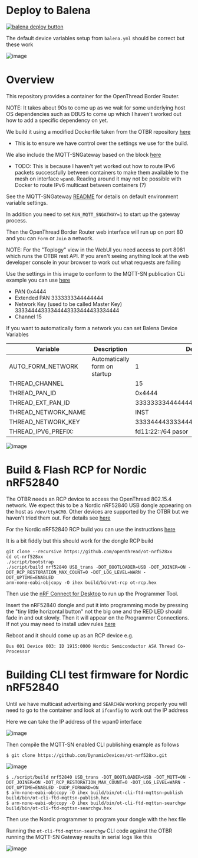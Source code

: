 # Deploy to Balena

[![balena deploy button](https://www.balena.io/deploy.svg)](https://dashboard.balena-cloud.com/deploy)

The default device variables setup from `balena.yml` should be correct but these work

![image](https://github.com/DynamicDevices/openthread-border-router-block/assets/1537834/ccace261-c64a-4c4a-853e-b69110a69192)

# Overview

This repository provides a container for the OpenThread Border Router.

NOTE: It takes about 90s to come up as we wait for some underlying host OS dependencies such as DBUS to come up which I haven't worked out how to add a specific dependency on yet.

We build it using a modified Dockerfile taken from the OTBR repository [here](https://github.com/openthread/ot-br-posix/blob/main/etc/docker/Dockerfile)

- This is to ensure we have control over the settings we use for the build.

We also include the MQTT-SNGateway based on the block [here](https://github.com/DynamicDevices/mqttsn-gateway-block)

- TODO: This is because I haven't yet worked out how to route IPv6 packets successfully between containers to make them available to the mesh on interface `wpan0`. Reading around it may not be possible with Docker to route IPv6 multicast between containers (?)

See the MQTT-SNGateway [README](https://github.com/DynamicDevices/mqttsn-gateway-block#readme) for details on default environment variable settings.

In addition you need to set `RUN_MQTT_SNGATWAY=1` to start up the gateway process.

Then the OpenThread Border Router web interface will run up on port 80 and you can `Form` or `Join` a network.

NOTE: For the "Toplogy" view in the WebUI you need access to port 8081 which runs the OTBR rest API. If you aren't seeing anything look at the web developer console in your browser to work out what requests are failing

Use the settings in this image to conform to the MQTT-SN publication CLi example you can use [here](https://github.com/DynamicDevices/openthread/tree/ajl/adding-examples/examples/apps/mqtt-snpublish)

- PAN 0x4444
- Extended PAN 3333333344444444
- Network Key (used to be called Master Key) 33334444333344443333444433334444
- Channel 15

If you want to automatically form a network you can set Balena Device Variables

| Variable | Description | Default |
| -------- | ----------- | ------- |
| AUTO_FORM_NETWORK | Automatically form on startup | 1 |
| THREAD_CHANNEL | | 15 |
| THREAD_PAN_ID | | 0x4444 |
| THREAD_EXT_PAN_ID | | 3333333344444444 |
| THREAD_NETWORK_NAME | | INST |
| THREAD_NETWORK_KEY | | 33334444333344443333444433334444 |
| THREAD_IPV6_PREFIX: | | fd11:22::/64 pasor |

![image](https://github.com/DynamicDevices/openthread-border-router-block/assets/1537834/4c6f6e93-cbde-4bdd-b5a5-1df614e700c6)

# Build & Flash RCP for Nordic nRF52840 

The OTBR needs an RCP device to access the OpenThread 802.15.4 network. We expect this to be a Nordic nRF52840 USB dongle appearing on the host as `/dev/ttyACM0`. Other devices are supported by the OTBR but we haven't tried them out. For details see [here](https://openthread.io/platforms)

For the Nordic nRF52840 RCP build you can use the instructions [here](https://github.com/openthread/ot-nrf528xx/blob/main/src/nrf52840/README.md)

It is a bit fiddly but this should work for the dongle RCP build

```
git clone --recursive https://github.com/openthread/ot-nrf528xx
cd ot-nrf528xx
./script/bootstrap
./script/build nrf52840 USB_trans -DOT_BOOTLOADER=USB -DOT_JOINER=ON -DOT_RCP_RESTORATION_MAX_COUNT=0 -DOT_LOG_LEVEL=WARN -DOT_UPTIME=ENABLED
arm-none-eabi-objcopy -O ihex build/bin/ot-rcp ot-rcp.hex
```
Then use the [nRF Connect for Desktop](https://www.nordicsemi.com/Products/Development-tools/nrf-connect-for-desktop) to run up the Programmer Tool.

Insert the nRF52840 dongle and put it into programming mode by pressing the "tiny little horizontal button" not the big one and the RED LED should fade in and out slowly. Then it will appear on the Programmer Connections. If not you may need to install udev rules [here](https://github.com/NordicSemiconductor/nrf-udev)

Reboot and it should come up as an RCP device e.g.

`Bus 001 Device 003: ID 1915:0000 Nordic Semiconductor ASA Thread Co-Processor`

# Building CLI test firmware for Nordic nRF52840

Until we have multicast advertising and `SEARCHGW` working properly you will need to go to the container and look at `ifconfig` to work out the IP address

Here we can take the IP address of the wpan0 interface

![image](https://github.com/DynamicDevices/openthread-border-router-block/assets/1537834/62cedf1d-e734-4ced-89f8-8b75823f9086)

Then compile the MQTT-SN enabled CLI publishing example as follows

```
$ git clone https://github.com/DynamicDevices/ot-nrf528xx.git
```

![image](https://github.com/DynamicDevices/openthread-border-router-block/assets/1537834/ce1777e1-8395-449b-b9f4-b07f255027f0)

```
$ ./script/build nrf52840 USB_trans -DOT_BOOTLOADER=USB -DOT_MQTT=ON -DOT_JOINER=ON -DOT_RCP_RESTORATION_MAX_COUNT=0 -DOT_LOG_LEVEL=WARN -DOT_UPTIME=ENABLED -DUDP_FORWARD=ON
$ arm-none-eabi-objcopy -O ihex build/bin/ot-cli-ftd-mqttsn-publish build/bin/ot-cli-ftd-mqttsn-publish.hex
$ arm-none-eabi-objcopy -O ihex build/bin/ot-cli-ftd-mqttsn-searchgw build/bin/ot-cli-ftd-mqttsn-searchgw.hex
```

Then use the Nordic programmer to program your dongle with the hex file

Running the `ot-cli-ftd-mqttsn-searchgw` CLI code against the OTBR running the MQTT-SN Gateway results in serial logs like this

![image](https://github.com/DynamicDevices/openthread-border-router-block/assets/1537834/e8955a03-f387-4021-9bd7-b4211f820551)
